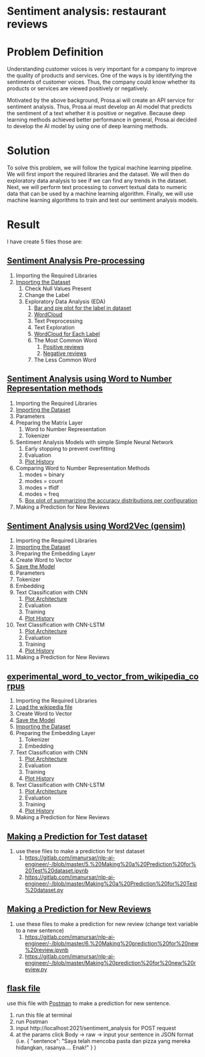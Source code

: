 # Sentiment analysis: restaurant reviews

Problem Definition
==================

Understanding customer voices is very important for a company to improve the quality of products and services. One of the ways is by identifying the sentiments of customer voices. Thus, the company could know whether its products or services are viewed positively or negatively.

Motivated by the above background, Prosa.ai will create an API service for sentiment analysis. Thus, Prosa.ai must develop an AI model that predicts the sentiment of a text whether it is positive or negative. Because deep learning methods achieved better performance in general, Prosa.ai decided to develop the AI model by using one of deep learning methods.

Solution
========

To solve this problem, we will follow the typical machine learning pipeline. We will first import the required libraries and the dataset. We will then do exploratory data analysis to see if we can find any trends in the dataset. Next, we will perform text processing to convert textual data to numeric data that can be used by a machine learning algorithm. Finally, we will use machine learning algorithms to train and test our sentiment analysis models.

Result
======

I have create 5 files those are:

## [Sentiment Analysis Pre-processing](https://gitlab.com/imanursar/nlp-ai-engineer/-/blob/master/1.%20Sentiment%20Analysis%20Pre-pocessing.ipynb)
1.	Importing the Required Libraries
2.	[Importing the Dataset](https://gitlab.com/imanursar/nlp-ai-engineer/-/blob/master/DATA/train_data_restaurant.tsv)
	1.	Check Null Values Present
	2.	Change the Label
	3.	Exploratory Data Analysis (EDA)
		1.	[Bar and pie plot for the label in dataset](https://gitlab.com/imanursar/nlp-ai-engineer/-/blob/master/image/label_ratio.png)
		2.	[WordCloud](https://gitlab.com/imanursar/nlp-ai-engineer/-/blob/master/image/wordcloud_all_data.png)
		3.	Text Preprocessing
		4.	Text Exploration
		5.	[WordCloud for Each Label](https://gitlab.com/imanursar/nlp-ai-engineer/-/blob/master/image/wordcloud_for_each_label.png)
		6.	The Most Common Word
			1.	[Positive reviews](https://gitlab.com/imanursar/nlp-ai-engineer/-/blob/master/image/most_common_word_in_positive_label.png)
			2.	[Negative reviews](https://gitlab.com/imanursar/nlp-ai-engineer/-/blob/master/image/most_common_word_in_negative_label.png)
		7.	The Less Common Word

## [Sentiment Analysis using Word to Number Representation methods](https://gitlab.com/imanursar/nlp-ai-engineer/-/blob/master/2.%20Sentiment%20Analysis%20using%20Word%20to%20Number%20Representation%20methods.ipynb)
1.	Importing the Required Libraries
2.	[Importing the Dataset](https://gitlab.com/imanursar/nlp-ai-engineer/-/blob/master/DATA/clean_text_train)
3.	Parameters
4.	Preparing the Matrix Layer
	1.	Word to Number Representation
	2.	Tokenizer
5.	Sentiment Analysis Models with simple Simple Neural Network
	1.	Early stopping to prevent overfitting
	2.	Evaluation
	3.	[Plot History](https://gitlab.com/imanursar/nlp-ai-engineer/-/blob/master/image/accuration_and_loss_plot_matrix_input.png)
6.	Comparing Word to Number Representation Methods
	1.	modes = binary
	2.	modes = count
	3.	modes = tfidf
	4.	modes = freq
	5.	[Box plot of summarizing the accuracy distributions per configuration](https://gitlab.com/imanursar/nlp-ai-engineer/-/blob/master/image/box_plot_of_summarizing_the_accuracy_distributions_per_configuration.png)
7.	Making a Prediction for New Reviews

## [Sentiment Analysis using Word2Vec (gensim)](https://gitlab.com/imanursar/nlp-ai-engineer/-/blob/master/3.%20Sentiment%20Analysis%20using%20Word2Vec%20(gensim).ipynb)
1.	Importing the Required Libraries
2.	[Importing the Dataset](https://gitlab.com/imanursar/nlp-ai-engineer/-/blob/master/DATA/clean_text_train)
3.	Preparing the Embedding Layer
4.	Create Word to Vector
5.	[Save the Model](https://gitlab.com/imanursar/nlp-ai-engineer/-/blob/master/model/model_w2v_skipgram.bin)
6.	Parameters
7.	Tokenizer
8.	Embedding
9.	Text Classification with CNN
	1.	[Plot Architecture](https://gitlab.com/imanursar/nlp-ai-engineer/-/blob/master/image/model_CNN.png)
	2.	Evaluation
	3.	Training
	4.	[Plot History](https://gitlab.com/imanursar/nlp-ai-engineer/-/blob/master/image/accuracy_and_loss_cnn_lstm_model.png)
10.	Text Classification with CNN-LSTM
	1.	[Plot Architecture](https://gitlab.com/imanursar/nlp-ai-engineer/-/blob/master/image/model_CNN_LSTM.png)
	2.	Evaluation
	3.	Training
	4.	[Plot History](https://gitlab.com/imanursar/nlp-ai-engineer/-/blob/master/image/accuracy_and_loss_cnn_model.png)
11.	Making a Prediction for New Reviews

## [experimental_word_to_vector_from_wikipedia_corpus](https://gitlab.com/imanursar/nlp-ai-engineer/-/blob/master/4.%20experimental_word_to_vector_from_wikipedia_corpus.ipynb)
1.	Importing the Required Libraries
2.	[Load the wikipedia file](https://dumps.wikimedia.org/idwiki/latest/idwiki-latest-pages-articles.xml.bz2)
3.	Create Word to Vector
4.	[Save the Model](https://gitlab.com/imanursar/nlp-ai-engineer/-/blob/master/model/wiki.id.word2vec.model)
5.	[Importing the Dataset](https://gitlab.com/imanursar/nlp-ai-engineer/-/blob/master/DATA/clean_text_train)
6.	Preparing the Embedding Layer
	1.	Tokenizer
	2.	Embedding
7.	Text Classification with CNN
	1.	[Plot Architecture](https://gitlab.com/imanursar/nlp-ai-engineer/-/blob/master/image/model_CNN_wiki.png)
	2.	Evaluation
	3.	Training
	4.	[Plot History](https://gitlab.com/imanursar/nlp-ai-engineer/-/blob/master/image/accuracy_and_loss_cnn_wiki_model.png)
8.	Text Classification with CNN-LSTM
	1.	[Plot Architecture](https://gitlab.com/imanursar/nlp-ai-engineer/-/blob/master/image/model_CNN_LSTM_wiki.png)
	2.	Evaluation
	3.	Training
	4.	[Plot History](https://gitlab.com/imanursar/nlp-ai-engineer/-/blob/master/image/accuracy_and_loss_cnn_wiki_model.png)
9.	Making a Prediction for New Reviews

## [Making a Prediction for Test dataset](https://gitlab.com/imanursar/nlp-ai-engineer/-/blob/master/5.%20Making%20a%20Prediction%20for%20Test%20dataset.ipynb)
1.	use these files to make a prediction for test dataset 
	1.	https://gitlab.com/imanursar/nlp-ai-engineer/-/blob/master/5.%20Making%20a%20Prediction%20for%20Test%20dataset.ipynb
	2.	https://gitlab.com/imanursar/nlp-ai-engineer/-/blob/master/Making%20a%20Prediction%20for%20Test%20dataset.py

## [Making a Prediction for New Reviews](https://gitlab.com/imanursar/nlp-ai-engineer/-/blob/master/6.%20Making%20prediction%20for%20new%20review.ipynb)
1.	use these files to make a prediction for new review (change text variable to a new sentence)
	1.	https://gitlab.com/imanursar/nlp-ai-engineer/-/blob/master/6.%20Making%20prediction%20for%20new%20review.ipynb
	2.	https://gitlab.com/imanursar/nlp-ai-engineer/-/blob/master/Making%20prediction%20for%20new%20review.py

## [flask file](https://gitlab.com/imanursar/nlp-ai-engineer/-/blob/master/flask_file.py)
use this file with [Postman](https://www.postman.com/) to make a prediction for new sentence. 
1.	run this file at terminal
2.	run Postman
3.	input http://localhost:2021/sentiment_analysis for POST request
4.	at the params click Body -> raw -> input your sentence in JSON format
(i.e. 
{
    "sentence": "Saya telah mencoba pasta dan pizza yang mereka hidangkan, rasanya…. Enak!"
}
)
